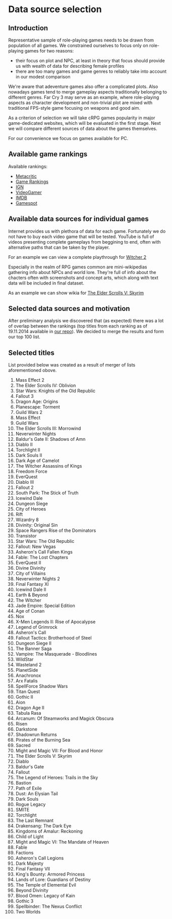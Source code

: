 Data source selection
=====================

Introduction
------------

Representative sample of role-playing games needs to be drawn from population of all games. We constrained ourselves to focus only on role-playing games for two reasons:
- their focus on plot and NPC, at least in theory that focus should provide us with wealth of data for describing female profiles
- there are too many games and game genres to reliably take into account in our modest comparison

We're aware that adeventure games also offer a complicated plots. Also nowadays games tend to merge gameplay aspects traditionally belonging to different genres. Far Cry 3 may serve as an example, where role-playing aspects as character development and non-trivial plot are mixed with traditional FPS-style game focusing on weapons and good aim.

As a criterion of selection we will take cRPG games popularity in major game-dedicated websites, which will be evaluated in the first stage. Next we will compare different sources of data about the games themselves.

For our convenience we focus on games available for PC.

Available game rankings
----------------------

Available rankings:
- [Metacritic](http://www.metacritic.com/browse/games/genre/metascore/role-playing/pc?view=condensed)
- [Game Rankings](http://www.gamerankings.com/browse.html?site=pc&cat=48&year=0&numrev=0&sort=0&letter=&search=)
- [IGN](http://uk.ign.com/games/reviews/pc?sortBy=score&sortOrder=desc&genre=rpg)
- [VideoGamer](http://www.videogamer.com/top-games/pc-role-playing-games-all-time/)
- [IMDB](http://www.imdb.com/list/ls057949881/)
- [Gamespot](http://www.gamespot.com/new-games/?sort=score&game_filter_type[genres]=46&game_filter_type[platform]=19&game_filter_type[minRating]=&game_filter_type[timeFrame]=&game_filter_type[startDate]=&game_filter_type[endDate]=&game_filter_type[theme]=&game_filter_type[region]=&___game_filter_type[developers]=&___game_filter_type[publishers]=&game_filter_type[letter]=/)



Available data sources for individual games
-------------------------------------------

Internet provides us with plethora of data for each game. Fortunately we do not have to buy each video game that will be tested. YouTube is full of videos presenting complete gameplays from beggining to end, often with alternative paths that can be taken by the player.

For an example we can view a complete playthrough for [Witcher 2](https://www.youtube.com/watch?v=ui9C1pfxj4g)

Especially in the realm of RPG games common are mini-wikipedias gathering info about NPCs and world lore. They're full of info about the chacters often with screenshots and concept arts, which along with text data will be included in final dataset.

As an example we can show wikia for [The Elder Scrolls V: Skyrim](http://elderscrolls.wikia.com/wiki/The_Elder_Scrolls_Wiki)


Selected data sources and motivation
------------------------------------

After preliminary analysis we discovered that (as expected) there was a lot of overlap between the rankings (top titles from each ranking as of 19.11.2014 available in [our repo](../data/rpg_game_rankings)). We decided to merge the results and form our top 100 list.

Selected titles
---------------

List provided below was created as a result of merger of lists aforementioned obove.

1. Mass Effect 2
2. The Elder Scrolls IV: Oblivion
3. Star Wars: Knights of the Old Republic
4. Fallout 3
5. Dragon Age: Origins
6. Planescape: Torment
7. Guild Wars 2
8. Mass Effect
9. Guild Wars
10. The Elder Scrolls III: Morrowind
11. Neverwinter Nights
12. Baldur's Gate II: Shadows of Amn 
13. Diablo II
14. Torchlight II
15. Dark Souls II
16. Dark Age of Camelot
17. The Witcher Assassins of Kings
18. Freedom Force
19. EverQuest
20. Diablo III
21. Fallout 2
22. South Park: The Stick of Truth
23. Icewind Dale
24. Dungeon Siege
25. City of Heroes
26. Rift
27. Wizardry 8
28. Divinity: Original Sin
29. Space Rangers Rise of the Dominators
30. Transistor
31. Star Wars: The Old Republic
32. Fallout: New Vegas
33. Asheron's Call Fallen Kings
34. Fable: The Lost Chapters
35. EverQuest II
36. Divine Divinity
37. City of Villains
38. Neverwinter Nights 2
39. Final Fantasy XI
40. Icewind Dale II
41. Earth & Beyond
42. The Witcher
43. Jade Empire: Special Edition
44. Age of Conan
45. Nox
46. X-Men Legends II: Rise of Apocalypse
47. Legend of Grimrock
48. Asheron's Call
49. Fallout Tactics: Brotherhood of Steel
50. Dungeon Siege II
51. The Banner Saga
52. Vampire: The Masquerade - Bloodlines
53. WildStar
54. Wasteland 2
55. PlanetSide
56. Anachronox
57. Arx Fatalis
58. SpellForce Shadow Wars
59. Titan Quest
60. Gothic II
61. Aion
62. Dragon Age II
63. Tabula Rasa
64. Arcanum: Of Steamworks and Magick Obscura
65. Risen
66. Darkstone
67. Shadowrun Returns
68. Pirates of the Burning Sea
69. Sacred
70. Might and Magic VII: For Blood and Honor
71. The Elder Scrolls V: Skyrim 
72. Diablo 
73. Baldur's Gate 
74. Fallout 
75. The Legend of Heroes: Trails in the Sky 
76. Bastion 
77. Path of Exile 
78. Dust: An Elysian Tail 
79. Dark Souls
80. Rogue Legacy 
81. SMITE 
82. Torchlight 
83. The Last Remnant
84. Drakensang: The Dark Eye
85. Kingdoms of Amalur: Reckoning
86. Child of Light
87. Might and Magic VI: The Mandate of Heaven
88. Fable
89. Factions
90. Asheron's Call Legions
91. Dark Majesty
92. Final Fantasy VII
93. King's Bounty: Armored Princess
94. Lands of Lore: Guardians of Destiny
95. The Temple of Elemental Evil
96. Beyond Divinity
97. Blood Omen: Legacy of Kain
98. Gothic 3
99. Spellbinder: The Nexus Conflict
100. Two Worlds

